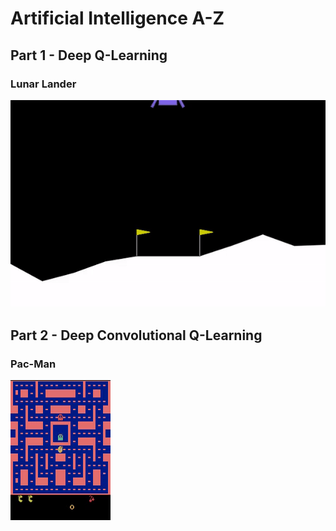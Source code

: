 # Artificial Intelligence A-Z

## Part 1 - Deep Q-Learning

### Lunar Lander

![](https://github.com/matteodevenuto/AI_Course/blob/main/Part%201%20-%20Deep%20Q-Learning/lunar_lander.gif?raw=true)


## Part 2 - Deep Convolutional Q-Learning

### Pac-Man

![](https://github.com/matteodevenuto/AI_Course/blob/main/Part%202%20-%20Deep%20Convolutional%20Q-Learning/pacman.gif)
